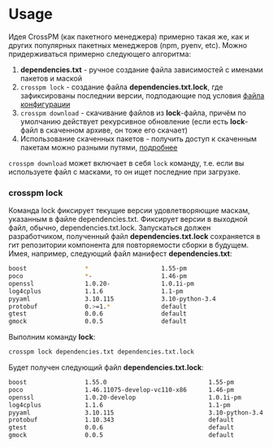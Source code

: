 Usage
=======
Идея CrossPM (как пакетного менеджера) примерно такая же, как и других популярных пакетных менеджеров (npm, pyenv, etc). Можно придерживаться примерно следующего алгоритма:
1. **dependencies.txt** - ручное создание файла зависимостей с именами пакетов и маской
2. `crosspm lock` - создание файла **dependencies.txt.lock**, где зафиксированы последнии версии, подподающие под условия [файла конфигурации](../config/CONFIG)
3. `crosspm download` - скачивание файлов из **lock**-файла, причём по умолчанию действует рекурсивное обновление (если есть **lock**-файл в скаченном архиве, он тоже его скачает)
4. Использование скаченных пакетов - получить доступ к скаченным пакетам можно разными путями, [подробнее](../config/OUTPUT)

`crosspm download` может включает в себя `lock` команду, т.е. если вы используете файл с масками, то он ищет последние при загрузке. 

### crosspm lock
Команда lock фиксирует текущие версии удовлетворяющие маскам, указанным в файле dependencies.txt. Фиксирует версии в выходной файл, обычно, dependencies.txt.lock.
Запускаться должен разработчиком, полученный файл **dependencies.txt.lock** сохраняется в гит репозитории компонента для повторяемости сборки в будущем. 
Имея, например, следующий файл манифест **dependencies.txt**:
```bash
boost                *                    1.55-pm
poco                 *-                   1.46-pm
openssl              1.0.20-              1.0.1i-pm
log4cplus            1.1.6                1.1-pm
pyyaml               3.10.115             3.10-python-3.4
protobuf             0.>=1.*              default
gtest                0.0.6                default
gmock                0.0.5                default
```
Выполним команду **lock**:
```bash
crosspm lock dependencies.txt dependencies.txt.lock
```
Будет получен следующий файл **dependencies.txt.lock**:
```bash
boost                1.55.0                            1.55-pm
poco                 1.46.11075-develop-vc110-x86      1.46-pm
openssl              1.0.20-develop                    1.0.1i-pm
log4cplus            1.1.6                             1.1-pm
pyyaml               3.10.115                          3.10-python-3.4
protobuf             1.10.343                          default
gtest                0.0.6                             default
gmock                0.0.5                             default
```
